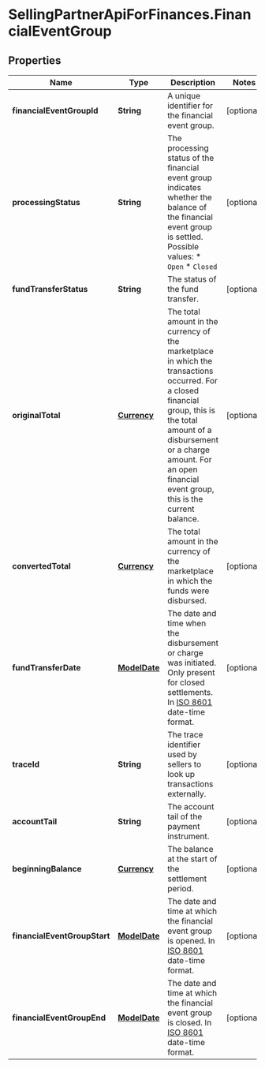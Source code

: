 # SellingPartnerApiForFinances.FinancialEventGroup

## Properties
Name | Type | Description | Notes
------------ | ------------- | ------------- | -------------
**financialEventGroupId** | **String** | A unique identifier for the financial event group. | [optional] 
**processingStatus** | **String** | The processing status of the financial event group indicates whether the balance of the financial event group is settled.  Possible values:  * `Open` * `Closed` | [optional] 
**fundTransferStatus** | **String** | The status of the fund transfer. | [optional] 
**originalTotal** | [**Currency**](Currency.md) | The total amount in the currency of the marketplace in which the transactions occurred. For a closed financial group, this is the total amount of a disbursement or a charge amount. For an open financial event group, this is the current balance. | [optional] 
**convertedTotal** | [**Currency**](Currency.md) | The total amount in the currency of the marketplace in which the funds were disbursed. | [optional] 
**fundTransferDate** | [**ModelDate**](ModelDate.md) | The date and time when the disbursement or charge was initiated. Only present for closed settlements. In [ISO 8601](https://developer-docs.amazon.com/sp-api/docs/iso-8601) date-time format. | [optional] 
**traceId** | **String** | The trace identifier used by sellers to look up transactions externally. | [optional] 
**accountTail** | **String** | The account tail of the payment instrument. | [optional] 
**beginningBalance** | [**Currency**](Currency.md) | The balance at the start of the settlement period. | [optional] 
**financialEventGroupStart** | [**ModelDate**](ModelDate.md) | The date and time at which the financial event group is opened. In [ISO 8601](https://developer-docs.amazon.com/sp-api/docs/iso-8601) date-time format. | [optional] 
**financialEventGroupEnd** | [**ModelDate**](ModelDate.md) | The date and time at which the financial event group is closed. In [ISO 8601](https://developer-docs.amazon.com/sp-api/docs/iso-8601) date-time format. | [optional] 


